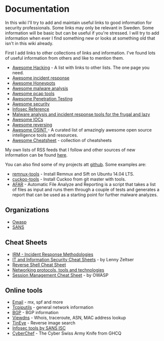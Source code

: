 # Documentation

In this wiki I'll try to add and maintain useful links to good information for security professionals. Some links may only be relevant in Sweden. Some information will be basic but can be useful if you're stressed. I will try to add information when ever I find something new or looks at something old that isn't in this wiki already.

First I add links to other collections of links and information. I've found lots of useful information from others and like to mention them.

* [Awesome Hacking](https://github.com/Hack-with-Github/Awesome-Hacking) - A list with links to other lists. The one page you need.
* [Awesome incident response](https://github.com/meirwah/awesome-incident-response)
* [Awesome Honeypots](https://github.com/paralax/awesome-honeypots)
* [Awesome malware analysis](https://github.com/rshipp/awesome-malware-analysis)
* [Awesome pcap tools](https://github.com/caesar0301/awesome-pcaptools)
* [Awesome Penetration Testing](https://github.com/enaqx/awesome-pentest)
* [Awesome security](https://github.com/sbilly/awesome-security)
* [Infosec Reference](https://github.com/Trietptm-on-Security/Infosec_Reference/blob/master/README.md)
* [Malware analysis and incident response tools for the frugal and lazy](https://postmodernsecurity.com/2015/09/11/malware-analysis-and-incident-response-tools-for-the-frugal-and-lazy/)
* [Awesome IOCs](https://github.com/sroberts/awesome-iocs)
* [Awesome reversing](https://github.com/tylerph3/awesome-reversing)
* [Awesome OSINT ](https://github.com/jivoi/awesome-osint) - A curated list of amazingly awesome open source intelligence tools and resources.
* [Awesome Cheatsheet](https://github.com/detailyang/awesome-cheatsheet) - collection of cheatsheets

My own lists of RSS feeds that I follow and other sources of new information can be found [here](https://espressohouse.coffee/wiki/mdwiki.html#!index.md).

You can also find some of my projects att [github](https://github.com/reuteras/). Some examples are:

* [remnux-tools](https://github.com/reuteras/remnux-tools) - Install Remnux and Sift on Ubuntu 14.04 LTS.
* [cuckoo-tools](https://github.com/reuteras/cuckoo-tools) - Install Cuckoo from git master with tools.
* [AFAR](https://github.com/reuteras/afar) - Automatic File Analyze and Reporting is a script that takes a list of files as input and runs them through a couple of tests and generates a report that can be used as a starting point for further malware analyzes.

## Organizations

* [Owasp](https://www.owasp.org/)
* [SANS](https://www.sans.edu)

## Cheat Sheets

* [IRM - Incident Response Methodologies](https://cert.societegenerale.com/en/publications.html)
* [IT and Information Security Cheat Sheets](https://zeltser.com/cheat-sheets/) - by Lenny Zeltser
* [Reverse Shell Cheat Sheet](http://pentestmonkey.net/cheat-sheet/shells/reverse-shell-cheat-sheet)
* [Networking protocols, tools and technologies](http://packetlife.net/library/cheat-sheets/)
* [Session Management Cheat Sheet](https://www.owasp.org/index.php/Session_Management_Cheat_Sheet) - by OWASP

## Online tools

* [Email](https://mxtoolbox.com/SuperTool.aspx) - mx, spf and more
* [Tcpiputils](http://www.tcpiputils.com/) - general network information
* [BGP](http://bgp.he.net/) - BGP information
* [Viewdns](http://viewdns.info/) - Whois, traceroute, ASN, MAC address lookup
* [TinEye](https://tineye.com/) - Reverse image search
* [Infosec tools by SANS ISC](https://isc.sans.edu/tools/)
* [CyberChef](https://gchq.github.io/CyberChef/) - The Cyber Swiss Army Knife from GHCQ

